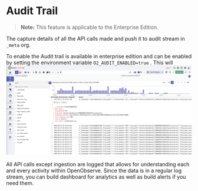 # Audit Trail

> **Note:** This feature is applicable to the Enterprise Edition.

The capture details of all the API calls made and push it to audit stream in `_meta` org.

To enable the Audit trail is available in enterprise edition and can be enabled by setting the environment variable `O2_AUDIT_ENABLED=true` . This will 
![audit trail screenshot](../../images/audit.webp)

All API calls except ingestion are logged that allows for understanding each and every activity within OpenObserve. Since the data is in a regular log stream, you can build dashboard for analytics as well as build alerts if you need them.
